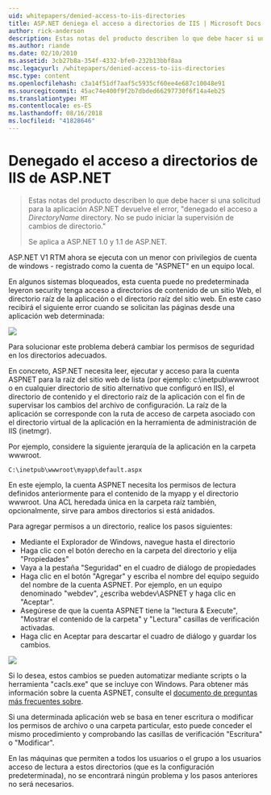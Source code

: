 ```yaml
---
uid: whitepapers/denied-access-to-iis-directories
title: ASP.NET deniega el acceso a directorios de IIS | Microsoft Docs
author: rick-anderson
description: Estas notas del producto describen lo que debe hacer si una solicitud para la aplicación ASP.NET devuelve el error "acceso denegado al directorio DirectoryName. No se pudo s...
ms.author: riande
ms.date: 02/10/2010
ms.assetid: 3cb27b8a-354f-4332-bfe0-232b13bbf8aa
msc.legacyurl: /whitepapers/denied-access-to-iis-directories
msc.type: content
ms.openlocfilehash: c3a14f51df7aaf5c5935cf60ee4e687c10048e91
ms.sourcegitcommit: 45ac74e400f9f2b7dbded66297730f6f14a4eb25
ms.translationtype: MT
ms.contentlocale: es-ES
ms.lasthandoff: 08/16/2018
ms.locfileid: "41828646"
---
```

<a name="aspnet-denied-access-to-iis-directories"></a>Denegado el acceso a directorios de IIS de ASP.NET
====================
> Estas notas del producto describen lo que debe hacer si una solicitud para la aplicación ASP.NET devuelve el error, "denegado el acceso a *DirectoryName* directory. No se pudo iniciar la supervisión de cambios de directorio."
> 
> Se aplica a ASP.NET 1.0 y 1.1 de ASP.NET.


ASP.NET V1 RTM ahora se ejecuta con un menor con privilegios de cuenta de windows - registrado como la cuenta de "ASPNET" en un equipo local.

En algunos sistemas bloqueados, esta cuenta puede no predeterminada leyeron security tenga acceso a directorios de contenido de un sitio Web, el directorio raíz de la aplicación o el directorio raíz del sitio web. En este caso recibirá el siguiente error cuando se solicitan las páginas desde una aplicación web determinada:

![](denied-access-to-iis-directories/_static/image1.jpg)

Para solucionar este problema deberá cambiar los permisos de seguridad en los directorios adecuados.

En concreto, ASP.NET necesita leer, ejecutar y acceso para la cuenta ASPNET para la raíz del sitio web de lista (por ejemplo: c:\inetpub\wwwroot o en cualquier directorio de sitio alternativo que configuró en IIS), el directorio de contenido y el directorio raíz de la aplicación con el fin de supervisar los cambios del archivo de configuración. La raíz de la aplicación se corresponde con la ruta de acceso de carpeta asociado con el directorio virtual de la aplicación en la herramienta de administración de IIS (inetmgr).

Por ejemplo, considere la siguiente jerarquía de la aplicación en la carpeta wwwroot.

`C:\inetpub\wwwroot\myapp\default.aspx`

En este ejemplo, la cuenta ASPNET necesita los permisos de lectura definidos anteriormente para el contenido de la myapp y el directorio wwwroot. Una ACL heredada única en la carpeta raíz también, opcionalmente, sirve para ambos directorios si está anidados.

Para agregar permisos a un directorio, realice los pasos siguientes:

- Mediante el Explorador de Windows, navegue hasta el directorio
- Haga clic con el botón derecho en la carpeta del directorio y elija "Propiedades"
- Vaya a la pestaña "Seguridad" en el cuadro de diálogo de propiedades
- Haga clic en el botón "Agregar" y escriba el nombre del equipo seguido del nombre de la cuenta ASPNET. Por ejemplo, en un equipo denominado "webdev", ¿escriba webdev\ASPNET y haga clic en "Aceptar".
- Asegúrese de que la cuenta ASPNET tiene la "lectura &amp; Execute", "Mostrar el contenido de la carpeta" y "Lectura" casillas de verificación activadas.
- Haga clic en Aceptar para descartar el cuadro de diálogo y guardar los cambios.

![](denied-access-to-iis-directories/_static/image2.jpg)

Si lo desea, estos cambios se pueden automatizar mediante scripts o la herramienta "cacls.exe" que se incluye con Windows. Para obtener más información sobre la cuenta ASPNET, consulte el [documento de preguntas más frecuentes sobre](https://go.microsoft.com/fwlink/?LinkId=5828).

Si una determinada aplicación web se basa en tener escritura o modificar los permisos de archivo o una carpeta particular, esto puede conceder el mismo procedimiento y comprobando las casillas de verificación "Escritura" o "Modificar".

En las máquinas que permiten a todos los usuarios o el grupo a los usuarios acceso de lectura a estos directorios (que es la configuración predeterminada), no se encontrará ningún problema y los pasos anteriores no será necesarios.
